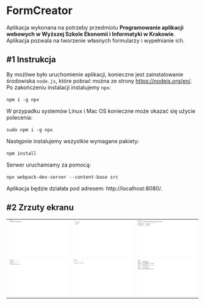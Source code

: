 # FormCreator
Aplikacja wykonana na potrzeby przedmiotu **Programowanie aplikacji webowych w Wyższej Szkole Ekonomii i Informatyki w Krakowie**. Aplikacja pozwala na tworzenie własnych formularzy i wypełnianie ich.

## #1 Instrukcja

By możliwe było uruchomienie aplikacji, konieczne jest zainstalowanie środowiska `node.js`, które pobrać można ze strony https://nodejs.org/en/. Po zakończeniu instalacji instalujemy `npx`:

`npm i -g npx`

W przypadku systemów Linux i Mac OS konieczne może okazać się użycie polecenia:

`sudo npm i -g npx`

Następnie instalujemy wszystkie wymagane pakiety:

`npm install`

Serwer uruchamiamy za pomocą:

`npx webpack-dev-server --content-base src`

Aplikacja będzie działała pod adresem: http://localhost:8080/.

## #2 Zrzuty ekranu

<table>
   <tr>
      <td>
         <img src="/screenshots/screenshot-1.png" alt="screenshot-1.png"/>
      </td>
      <td>
         <img src="/screenshots/screenshot-2.png" alt="screenshot-2.png"/>
      </td>
      <td>
         <img src="/screenshots/screenshot-4.png" alt="screenshot-4.png"/>
      </td>
   </tr>
  <tr>
      <td>
         <img src="/screenshots/screenshot-5.png" alt="screenshot-5.png"/>
      </td>
      <td>
         <img src="/screenshots/screenshot-6.png" alt="screenshot-6.png"/>
      </td>
     <td>
         <img src="/screenshots/screenshot-7.png" alt="screenshot-7.png"/>
      </td>
</table>
